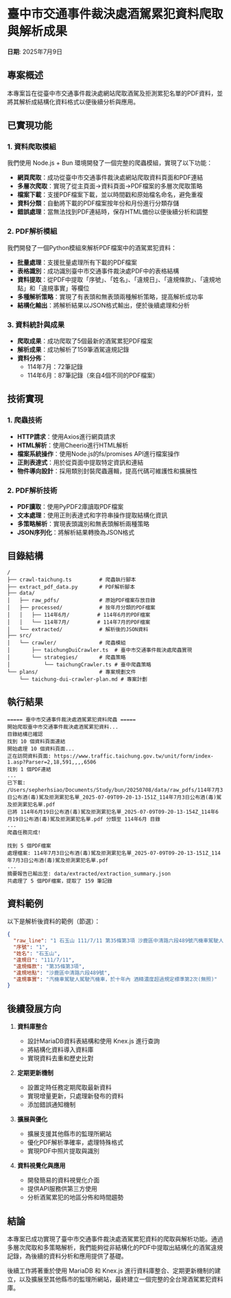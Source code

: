 # 臺中市交通事件裁決處酒駕累犯資料爬取與解析成果

**日期**: 2025年7月9日

## 專案概述

本專案旨在從臺中市交通事件裁決處網站爬取酒駕及拒測累犯名單的PDF資料，並將其解析成結構化資料格式以便後續分析與應用。

## 已實現功能

### 1. 資料爬取模組

我們使用 Node.js + Bun 環境開發了一個完整的爬蟲模組，實現了以下功能：

- **網頁爬取**：成功從臺中市交通事件裁決處網站爬取資料頁面和PDF連結
- **多層次爬取**：實現了從主頁面→資料頁面→PDF檔案的多層次爬取策略
- **檔案下載**：支援PDF檔案下載，並以時間戳和原始檔名命名，避免重複
- **資料分類**：自動將下載的PDF檔案按年份和月份進行分類存儲
- **錯誤處理**：當無法找到PDF連結時，保存HTML備份以便後續分析和調整

### 2. PDF解析模組

我們開發了一個Python模組來解析PDF檔案中的酒駕累犯資料：

- **批量處理**：支援批量處理所有下載的PDF檔案
- **表格識別**：成功識別臺中市交通事件裁決處PDF中的表格結構
- **資料提取**：從PDF中提取「序號」、「姓名」、「違規日」、「違規條款」、「違規地點」和「違規事實」等欄位
- **多種解析策略**：實現了有表頭和無表頭兩種解析策略，提高解析成功率
- **結構化輸出**：將解析結果以JSON格式輸出，便於後續處理和分析

### 3. 資料統計與成果

- **爬取成果**：成功爬取了5個最新的酒駕累犯PDF檔案
- **解析成果**：成功解析了159筆酒駕違規記錄
- **資料分佈**：
  - 114年7月：72筆記錄
  - 114年6月：87筆記錄（來自4個不同的PDF檔案）

## 技術實現

### 1. 爬蟲技術

- **HTTP請求**：使用Axios進行網頁請求
- **HTML解析**：使用Cheerio進行HTML解析
- **檔案系統操作**：使用Node.js的fs/promises API進行檔案操作
- **正則表達式**：用於從頁面中提取特定資訊和連結
- **物件導向設計**：採用類別封裝爬蟲邏輯，提高代碼可維護性和擴展性

### 2. PDF解析技術

- **PDF讀取**：使用PyPDF2庫讀取PDF檔案
- **文本處理**：使用正則表達式和字符串操作提取結構化資訊
- **多策略解析**：實現表頭識別和無表頭解析兩種策略
- **JSON序列化**：將解析結果轉換為JSON格式

## 目錄結構

```
/
├── crawl-taichung.ts         # 爬蟲執行腳本
├── extract_pdf_data.py       # PDF解析腳本
├── data/
│   ├── raw_pdfs/             # 原始PDF檔案存放目錄
│   ├── processed/            # 按年月分類的PDF檔案
│   │   ├── 114年6月/         # 114年6月的PDF檔案
│   │   └── 114年7月/         # 114年7月的PDF檔案
│   └── extracted/            # 解析後的JSON資料
├── src/
│   └── crawler/              # 爬蟲模組
│       ├── taichungDuiCrawler.ts  # 臺中市交通事件裁決處爬蟲實現
│       └── strategies/       # 爬蟲策略
│           └── taichungCrawler.ts # 臺中爬蟲策略
└── plans/                    # 專案規劃文件
    └── taichung-dui-crawler-plan.md # 專案計劃
```

## 執行結果

```
===== 臺中市交通事件裁決處酒駕累犯資料爬蟲 =====
開始爬取臺中市交通事件裁決處酒駕累犯資料...
目錄結構已確認
找到 10 個資料頁面連結
開始處理 10 個資料頁面...
正在訪問資料頁面: https://www.traffic.taichung.gov.tw/unit/form/index-1.asp?Parser=2,18,591,,,,6506
找到 1 個PDF連結
...
已下載: /Users/sepherhsiao/Documents/Study/bun/20250708/data/raw_pdfs/114年7月3日公布酒(毒)駕及拒測累犯名單_2025-07-09T09-20-13-151Z_114年7月3日公布酒(毒)駕及拒測累犯名單.pdf
已將 114年6月19日公布酒(毒)駕及拒測累犯名單_2025-07-09T09-20-13-154Z_114年6月19日公布酒(毒)駕及拒測累犯名單.pdf 分類至 114年6月 目錄
...
爬蟲任務完成!
```

```
找到 5 個PDF檔案
處理檔案: 114年7月3日公布酒(毒)駕及拒測累犯名單_2025-07-09T09-20-13-151Z_114年7月3日公布酒(毒)駕及拒測累犯名單.pdf
...
摘要報告已輸出至: data/extracted/extraction_summary.json
共處理了 5 個PDF檔案，提取了 159 筆記錄
```

## 資料範例

以下是解析後資料的範例（節選）：

```json
{
  "raw_line": "1 石玉山 111/7/11 第35條第3項 沙鹿區中清路六段489號汽機車駕駛人駕駛汽機車，於十年內",
  "序號": "1",
  "姓名": "石玉山",
  "違規日": "111/7/11",
  "違規條款": "第35條第3項",
  "違規地點": "沙鹿區中清路六段489號",
  "違規事實": "汽機車駕駛人駕駛汽機車，於十年內 酒精濃度超過規定標準第2次(無照)"
}
```

## 後續發展方向

1. **資料庫整合**
   - 設計MariaDB資料表結構和使用 Knex.js 進行查詢
   - 將結構化資料導入資料庫
   - 實現資料去重和歷史比對

2. **定期更新機制**
   - 設置定時任務定期爬取最新資料
   - 實現增量更新，只處理新發布的資料
   - 添加錯誤通知機制

3. **擴展與優化**
   - 擴展支援其他縣市的監理所網站
   - 優化PDF解析準確率，處理特殊格式
   - 實現PDF中照片提取與識別

4. **資料視覺化與應用**
   - 開發簡易的資料視覺化介面
   - 提供API服務供第三方使用
   - 分析酒駕累犯的地區分佈和時間趨勢

## 結論

本專案已成功實現了臺中市交通事件裁決處酒駕累犯資料的爬取與解析功能。通過多層次爬取和多策略解析，我們能夠從非結構化的PDF中提取出結構化的酒駕違規記錄，為後續的資料分析和應用提供了基礎。

後續工作將著重於使用 MariaDB 和 Knex.js 進行資料庫整合、定期更新機制的建立，以及擴展至其他縣市的監理所網站，最終建立一個完整的全台灣酒駕累犯資料庫。
